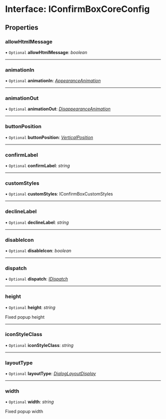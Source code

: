 # Interface: IConfirmBoxCoreConfig

## Properties

### allowHtmlMessage

• `Optional` **allowHtmlMessage**: *boolean*

___

### animationIn

• `Optional` **animationIn**: [*AppearanceAnimation*](#/documentation/Enum:%20AppearanceAnimation)

___

### animationOut

• `Optional` **animationOut**: [*DisappearanceAnimation*](#/documentation/Enum:%20DisappearanceAnimation)

___

### buttonPosition

• `Optional` **buttonPosition**: [*VerticalPosition*](#/documentation/Home#verticalposition)

___

### confirmLabel

• `Optional` **confirmLabel**: *string*

___

### customStyles

• `Optional` **customStyles**: IConfirmBoxCustomStyles

___

### declineLabel

• `Optional` **declineLabel**: *string*

___

### disableIcon

• `Optional` **disableIcon**: *boolean*

___

### dispatch

• `Optional` **dispatch**: [*IDispatch*](#/documentation/Interface:%20IDispatch)

___

### height

• `Optional` **height**: *string*

Fixed popup height

___

### iconStyleClass

• `Optional` **iconStyleClass**: *string*

___

### layoutType

• `Optional` **layoutType**: [*DialogLayoutDisplay*](#/documentation/Enum:%20DialogLayoutDisplay)

___

### width

• `Optional` **width**: *string*

Fixed popup width
